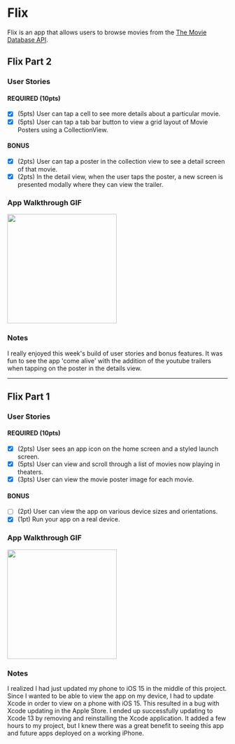 # Flix

Flix is an app that allows users to browse movies from the [The Movie Database API](http://docs.themoviedb.apiary.io/#).

## Flix Part 2

### User Stories

#### REQUIRED (10pts)
- [X] (5pts) User can tap a cell to see more details about a particular movie.
- [X] (5pts) User can tap a tab bar button to view a grid layout of Movie Posters using a CollectionView.

#### BONUS
- [X] (2pts) User can tap a poster in the collection view to see a detail screen of that movie.
- [X] (2pts) In the detail view, when the user taps the poster, a new screen is presented modally where they can view the trailer.

### App Walkthrough GIF
<img src="http://g.recordit.co/o2SOfQzzuC.gif" width=250><br>

### Notes
I really enjoyed this week's build of user stories and bonus features. It was fun to see the app 'come alive' with the addition of the youtube trailers when tapping on the poster in the details view. 

---

## Flix Part 1

### User Stories

#### REQUIRED (10pts)
- [X] (2pts) User sees an app icon on the home screen and a styled launch screen.
- [X] (5pts) User can view and scroll through a list of movies now playing in theaters.
- [X] (3pts) User can view the movie poster image for each movie.

#### BONUS
- [ ] (2pt) User can view the app on various device sizes and orientations.
- [X] (1pt) Run your app on a real device.

### App Walkthrough GIF
<img src="http://g.recordit.co/TvXkOnNWoL.gif" width=250><br>

### Notes
I realized I had just updated my phone to iOS 15 in the middle of this project. Since I wanted to be able to view the app on my device, I had to update Xcode in order to view on a phone with iOS 15. This resulted in a bug with Xcode updating in the Apple Store. I ended up successfully updating to Xcode 13 by removing and reinstalling the Xcode application. It added a few hours to my project, but I knew there was a great benefit to seeing this app and future apps deployed on a working iPhone.